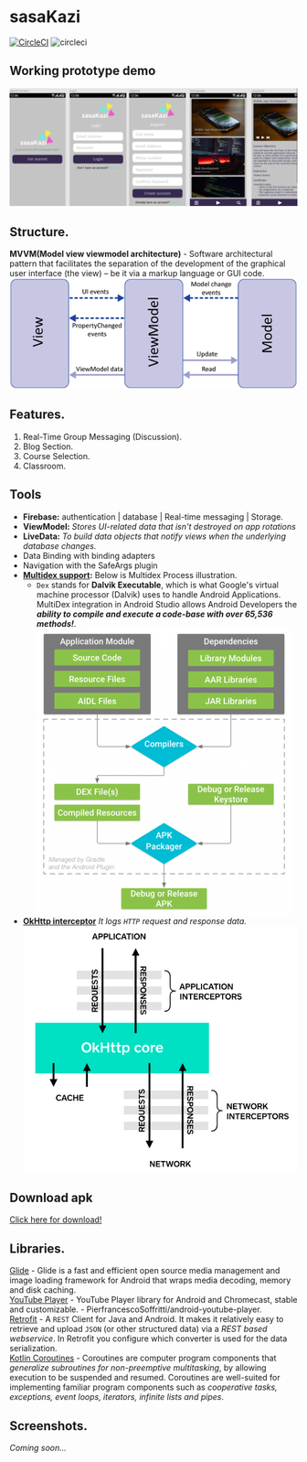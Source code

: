# sasaKazi

[![CircleCI](https://circleci.com/gh/google/pybadges.svg?style=svg)](https://circleci.com/gh/google/pybadges)
![circleci](https://img.shields.io/static/v1?label=Google-PlayStore&message=Passed&color=green)

## Working prototype demo
[![Watch the video](screenshots/demo.png)](https://youtu.be/hQGLeIyQ0rs)

## Structure.
**MVVM(Model view viewmodel architecture)** - Software architectural pattern that facilitates the separation of the development of the graphical user interface (the view) – be it via a markup language or GUI code.
![MVVVM Img](screenshots/mvvm.png)

## Features.
1. Real-Time Group Messaging (Discussion).
2. Blog Section.
3. Course Selection.
4. Classroom.

## Tools
* **Firebase:** authentication | database | Real-time messaging | Storage.
* **ViewModel:** *Stores UI-related data that isn't destroyed on app rotations*
* **LiveData:** *To build data objects that notify views when the underlying database changes.*
* Data Binding with binding adapters
* Navigation with the SafeArgs plugin
* **[Multidex support](https://developer.android.com/studio/build/multidex):** Below is Multidex Process illustration.
  - `Dex` stands for **Dalvik Executable**, which is what Google's virtual machine processor (Dalvik) uses to handle Android Applications. MultiDex integration in Android Studio allows Android Developers the ***ability to compile and execute a code-base with over 65,536 methods!***.<br>
  ![Multidex Process](screenshots/multidesk-build-process.png)
* **[OkHttp interceptor](https://square.github.io/okhttp/interceptors/)** *It logs `HTTP` request and response data.*<br>
  ![okhttp Interceptor process](screenshots/okhttpInterceptor.png)

## Download apk
[Click here for download!](https://github.com/RocqJones/sasaKazi/blob/master/app/build/outputs/apk/debug/app-debug.apk)

## Libraries.
[Glide](https://github.com/bumptech/glide) - Glide is a fast and efficient open source media management and image loading framework for Android that wraps media decoding, memory and disk caching.<br>
[YouTube Player](https://github.com/PierfrancescoSoffritti/android-youtube-player) - YouTube Player library for Android and Chromecast, stable and customizable. - PierfrancescoSoffritti/android-youtube-player.<br>
[Retrofit](https://square.github.io/retrofit/) - A `REST` Client for Java and Android. It makes it relatively easy to retrieve and upload `JSON` (or other structured data) via a *REST based webservice*. In Retrofit you configure which converter is used for the data serialization.<br>
[Kotlin Coroutines](https://kotlinlang.org/docs/coroutines-guide.html) - Coroutines are computer program components that *generalize subroutines for non-preemptive multitasking*, by allowing execution to be suspended and resumed. Coroutines are well-suited for implementing familiar program components such as *cooperative tasks, exceptions, event loops, iterators, infinite lists and pipes*.<br>

## Screenshots.
*Coming soon...*
